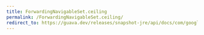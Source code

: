 ```yaml
---
title: ForwardingNavigableSet.ceiling
permalink: /ForwardingNavigableSet.ceiling/
redirect_to: https://guava.dev/releases/snapshot-jre/api/docs/com/google/common/collect/ForwardingNavigableSet.html#ceiling-E-
---
```

